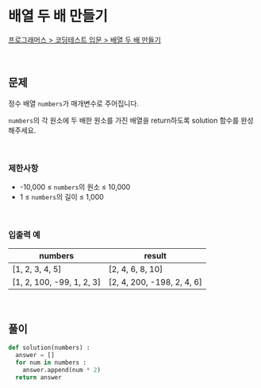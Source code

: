 # 배열 두 배 만들기

[프로그래머스 > 코딩테스트 입문 > 배열 두 배 만들기](https://school.programmers.co.kr/learn/courses/30/lessons/120809)

<br/>

## 문제

정수 배열 `numbers`가 매개변수로 주어집니다.

`numbers`의 각 원소에 두 배한 원소를 가진 배열을 return하도록 solution 함수를 완성해주세요.

<br/>

### 제한사항
- -10,000 ≤ `numbers`의 원소 ≤ 10,000
- 1 ≤ `numbers`의 길이 ≤ 1,000

<br/>

### 입출력 예

| numbers                   | result                     |
| ------------------------- | -------------------------- |
| [1, 2, 3, 4, 5]           | [2, 4, 6, 8, 10]           |
| [1, 2, 100, -99, 1, 2, 3] | [2, 4, 200, -198, 2, 4, 6] |

<br/>

## 풀이

```Python
def solution(numbers) :
  answer = []
  for num in numbers :
    answer.append(num * 2)
  return answer
```
